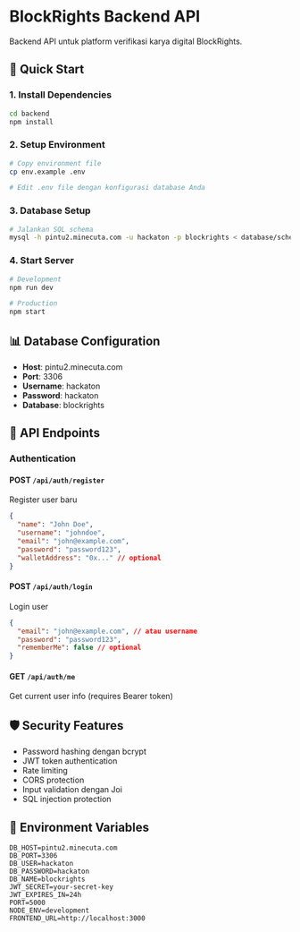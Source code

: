 # BlockRights Backend API

Backend API untuk platform verifikasi karya digital BlockRights.

## 🚀 Quick Start

### 1. Install Dependencies

```bash
cd backend
npm install
```

### 2. Setup Environment

```bash
# Copy environment file
cp env.example .env

# Edit .env file dengan konfigurasi database Anda
```

### 3. Database Setup

```bash
# Jalankan SQL schema
mysql -h pintu2.minecuta.com -u hackaton -p blockrights < database/schema.sql
```

### 4. Start Server

```bash
# Development
npm run dev

# Production
npm start
```

## 📊 Database Configuration

- **Host**: pintu2.minecuta.com
- **Port**: 3306
- **Username**: hackaton
- **Password**: hackaton
- **Database**: blockrights

## 🔐 API Endpoints

### Authentication

#### POST `/api/auth/register`

Register user baru

```json
{
  "name": "John Doe",
  "username": "johndoe",
  "email": "john@example.com",
  "password": "password123",
  "walletAddress": "0x..." // optional
}
```

#### POST `/api/auth/login`

Login user

```json
{
  "email": "john@example.com", // atau username
  "password": "password123",
  "rememberMe": false // optional
}
```

#### GET `/api/auth/me`

Get current user info (requires Bearer token)

## 🛡️ Security Features

- Password hashing dengan bcrypt
- JWT token authentication
- Rate limiting
- CORS protection
- Input validation dengan Joi
- SQL injection protection

## 📝 Environment Variables

```env
DB_HOST=pintu2.minecuta.com
DB_PORT=3306
DB_USER=hackaton
DB_PASSWORD=hackaton
DB_NAME=blockrights
JWT_SECRET=your-secret-key
JWT_EXPIRES_IN=24h
PORT=5000
NODE_ENV=development
FRONTEND_URL=http://localhost:3000
```
